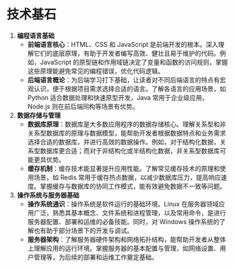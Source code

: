 # 技术基石

1. **编程语言基础**
   - **前端语言核心**：HTML、CSS 和 JavaScript 是前端开发的根本。深入理解它们的底层原理，有助于开发者编写高效、健壮且易于维护的代码。例如，JavaScript 的原型链和作用域链决定了变量和函数的访问规则，掌握这些原理能避免常见的编程错误，优化代码逻辑。
   - **后端语言概论**：为后端学习打下基础，让读者对不同后端语言的特点有宏观认识，便于根据项目需求选择合适的语言。了解各语言的应用场景，如 Python 适合数据处理和快速原型开发，Java 常用于企业级应用，Node.js 则在前后端同构等场景有优势。
2. **数据存储与管理**
   - **数据库原理**：数据库是大多数应用程序的数据存储核心。理解关系型和非关系型数据库的原理与数据模型，能帮助开发者根据数据特点和业务需求选择合适的数据库，并进行高效的数据操作。例如，对于结构化数据，关系型数据库更合适；而对于非结构化或半结构化数据，非关系型数据库可能更具优势。
   - **缓存机制**：缓存技术能显著提升应用性能。了解常见缓存技术的原理和使用场景，如 Redis 常用于缓存热点数据，以减少数据库压力，提高响应速度。掌握缓存与数据库的协同工作模式，能有效避免数据不一致等问题。
3. **操作系统与服务器基础**
   - **操作系统通识**：操作系统是软件运行的基础环境。Linux 在服务器领域应用广泛，熟悉其基本概念、文件系统和进程管理，以及常用命令，是进行服务器配置、部署和运维的必备技能。同时，对 Windows 操作系统的了解也有助于部分场景下的开发与调试。
   - **服务器架构**：了解服务器硬件架构和网络拓扑结构，能帮助开发者从整体上理解应用的运行环境。掌握服务器的基本配置与管理，如网络设置、用户管理等，为后续的部署和运维工作奠定基础。
